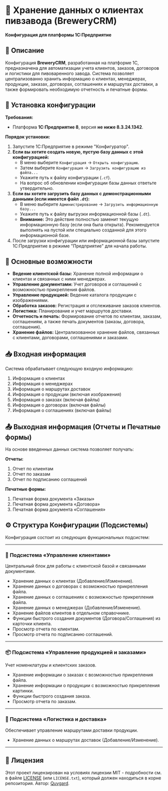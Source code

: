 # 🍺 Хранение данных о клиентах пивзавода (BreweryCRM)

**Конфигурация для платформы 1С:Предприятие**

## 📄 Описание

Конфигурация **BreweryCRM**, разработанная на платформе 1С, предназначена для автоматизации учета клиентов, заказов, договоров и логистики для пивоваренного завода. Система позволяет централизованно хранить информацию о клиентах, менеджерах, продукции, заказах, договорах, соглашениях и маршрутах доставки, а также формировать необходимую отчетность и печатные формы.

## 🚀 Установка конфигурации

**Требования:**

*   Платформа **1С:Предприятие 8**, версия **не ниже 8.3.24.1342**.

**Порядок установки:**

1.  Запустите 1С:Предприятие в режиме "Конфигуратор".
2.  **Если вы хотите создать новую, пустую базу данных с этой конфигурацией:**
    *   В меню выберите `Конфигурация` -> `Открыть конфигурацию`.
    *   Затем выберите `Конфигурация` -> `Загрузить конфигурацию из файла...`
    *   Укажите путь к файлу конфигурации (`.cf`).
    *   На вопрос об обновлении конфигурации базы данных ответьте утвердительно.
3.  **Если вы хотите загрузить базу данных с демонстрационными данными (если имеется файл `.dt`):**
    *   В меню выберите `Администрирование` -> `Загрузить информационную базу...`
    *   Укажите путь к файлу выгрузки информационной базы (`.dt`).
    *   **Внимание:** Это действие полностью заменит текущую информационную базу (если она была открыта). Рекомендуется выполнять на пустой или специально созданной для этого информационной базе.
4.  После загрузки конфигурации или информационной базы запустите 1С:Предприятие в режиме "Предприятие" для начала работы.

## 🌟 Основные возможности

*   **Ведение клиентской базы:** Хранение полной информации о клиентах и связанных с ними менеджерах.
*   **Управление документами:** Учет договоров и соглашений с возможностью прикрепления файлов.
*   **Управление продукцией:** Ведение каталога продукции с изображениями.
*   **Обработка заказов:** Регистрация и отслеживание заказов клиентов.
*   **Логистика:** Планирование и учет маршрутов доставки.
*   **Отчетность и печать:** Формирование отчетов по клиентам, заказам, соглашениям, а также печать документов (заказы, договора, соглашения).
*   **Хранение файлов:** Централизованное хранение файлов, связанных с клиентами, договорами, соглашениями и заказами.

## 📥 Входная информация

Система обрабатывает следующую входную информацию:

1.  Информация о клиентах
2.  Информация о менеджерах
3.  Информация о маршрутах доставок
4.  Информация о продукции (включая изображения)
5.  Информация о заказах (включая файлы)
6.  Информация о договорах (включая файлы)
7.  Информация о соглашениях (включая файлы)

## 📤 Выходная информация (Отчеты и Печатные формы)

На основе введенных данных система позволяет получать:

**Отчеты:**

1.  Отчет по клиентам
2.  Отчет по заказам
3.  Отчет по подписанию соглашений

**Печатные формы:**

1.  Печатная форма документа «Заказы»
2.  Печатная форма документа «Договора»
3.  Печатная форма документа «Соглашения»

## ⚙️ Структура Конфигурации (Подсистемы)

Конфигурация состоит из следующих функциональных подсистем:

---

### 👥 **Подсистема «Управление клиентами»**

Центральный блок для работы с клиентской базой и связанными документами.

*   Хранение данных о клиентах (Добавление/Изменение).
*   Хранение данных о договорах с возможностью прикрепления файла.
*   Хранение данных о соглашениях с возможностью прикрепления файла.
*   Хранение данных о менеджерах (Добавление/Изменение).
*   Хранение файлов клиентов в отдельном справочнике.
*   Функции быстрого создания документов (Договора/Соглашения) из карточки клиента.
*   Просмотр отчета по клиентам.
*   Просмотр отчета по подписанию соглашений.

---

### 📦 **Подсистема «Управление продукцией и заказами»**

Учет номенклатуры и клиентских заказов.

*   Хранение информации о заказах с возможностью прикрепления файла.
*   Хранение информации о продукции с возможностью прикрепления картинки.
*   Функции быстрого создания заказа.
*   Просмотр отчета по заказам.

---

### 🚚 **Подсистема «Логистика и доставка»**

Обеспечивает управление маршрутами доставки продукции.

*   Хранение данных о маршрутах доставок (Добавление/Изменение).

---

## 📄 Лицензия

Этот проект лицензирован на условиях лицензии MIT - подробности см. в файле [LICENSE](LICENSE) (или `LICENSE.txt`), который должен находиться в корне репозитория. Автор: [Quvgard](https://github.com/Quvgard).
